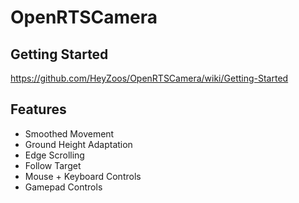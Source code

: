 # OpenRTSCamera

## Getting Started

https://github.com/HeyZoos/OpenRTSCamera/wiki/Getting-Started

## Features

- Smoothed Movement
- Ground Height Adaptation
- Edge Scrolling
- Follow Target
- Mouse + Keyboard Controls
- Gamepad Controls
